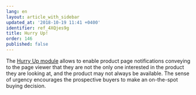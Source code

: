 ```yaml
---
lang: en
layout: article_with_sidebar
updated_at: '2018-10-19 11:41 +0400'
identifier: ref_4XQjes9g
title: Hurry Up!
order: 146
published: false
---
```

The [Hurry Up module](https://market.x-cart.com/addons/hurry-up.html "Hurry Up!") allows to enable product page notifications conveying to the page viewer that they are not the only one interested in the product they are looking at, and the product may not always be available. The sense of urgency encourages the prospective buyers to make an on-the-spot buying decision.
